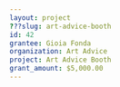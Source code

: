 ```yaml
---
layout: project 
???slug: art-advice-booth
id: 42
grantee: Gioia Fonda
organization: Art Advice
project: Art Advice Booth
grant_amount: $5,000.00 
---
```

